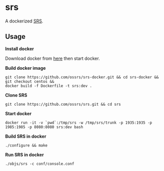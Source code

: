 srs
===
A dockerized [SRS](https://github.com/ossrs/srs).

## Usage

**Install docker**

Download docker from [here](https://www.docker.com/products/docker-desktop) then start docker.

**Build docker image**

```
git clone https://github.com/ossrs/srs-docker.git && cd srs-docker && git checkout centos &&
docker build -f Dockerfile -t srs:dev .
```

**Clone SRS**

```
git clone https://github.com/ossrs/srs.git && cd srs
```

**Start docker**

```
docker run -it -v `pwd`:/tmp/srs -w /tmp/srs/trunk -p 1935:1935 -p 1985:1985 -p 8080:8080 srs:dev bash
```

**Build SRS in docker**

```
./configure && make
```

**Run SRS in docker**

```
./objs/srs -c conf/console.conf
```

